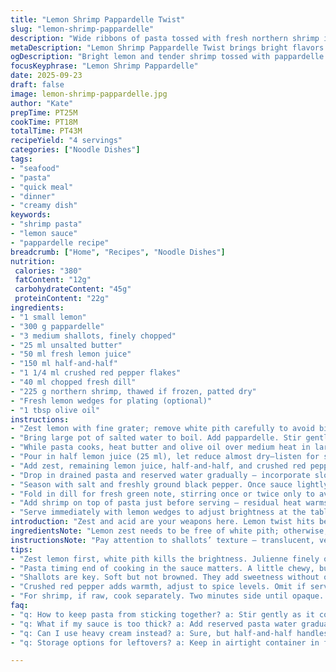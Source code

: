 ```yaml
---
title: "Lemon Shrimp Pappardelle Twist"
slug: "lemon-shrimp-pappardelle"
description: "Wide ribbons of pasta tossed with fresh northern shrimp in a lemony, spiced cream sauce with shallots and dill. Adjusted quantities with tarragon swapped for dill, half-and-half replaces heavy cream. Zesty, slightly smoky from chile flakes. Recognizable sharp citrus aroma, tender shrimp finish, with pasta al dente holding bite. Quick, confident method focusing on layering flavors without overworking. Simple, bright, creamy, with subtle heat and fresh herbs balancing fat and acid."
metaDescription: "Lemon Shrimp Pappardelle Twist brings bright flavors together in creamy sauce. Quick and satisfying, this dish elevates pasta nights."
ogDescription: "Bright lemon and tender shrimp tossed with pappardelle. A creamy and slightly spicy sauce perfect for a quick weeknight meal."
focusKeyphrase: "Lemon Shrimp Pappardelle"
date: 2025-09-23
draft: false
image: lemon-shrimp-pappardelle.jpg
author: "Kate"
prepTime: PT25M
cookTime: PT18M
totalTime: PT43M
recipeYield: "4 servings"
categories: ["Noodle Dishes"]
tags:
- "seafood"
- "pasta"
- "quick meal"
- "dinner"
- "creamy dish"
keywords:
- "shrimp pasta"
- "lemon sauce"
- "pappardelle recipe"
breadcrumb: ["Home", "Recipes", "Noodle Dishes"]
nutrition: 
 calories: "380"
 fatContent: "12g"
 carbohydrateContent: "45g"
 proteinContent: "22g"
ingredients:
- "1 small lemon"
- "300 g pappardelle"
- "3 medium shallots, finely chopped"
- "25 ml unsalted butter"
- "50 ml fresh lemon juice"
- "150 ml half-and-half"
- "1 1/4 ml crushed red pepper flakes"
- "40 ml chopped fresh dill"
- "225 g northern shrimp, thawed if frozen, patted dry"
- "Fresh lemon wedges for plating (optional)"
- "1 tbsp olive oil"
instructions:
- "Zest lemon with fine grater; remove white pith carefully to avoid bitterness. Julienne zest thinly or finely mince. Set aside separately from juice extracted next step."
- "Bring large pot of salted water to boil. Add pappardelle. Stir gently to prevent sticking. Watch closely; remove pasta a little before fully tender — slightly chewy but not raw. Reserve 100 ml pasta water before draining."
- "While pasta cooks, heat butter and olive oil over medium heat in large skillet. Add shallots, soften gently, translucence is key not browning — about 4-5 minutes. Patience here builds sweetness."
- "Pour in half lemon juice (25 ml), let reduce almost dry—listen for sizzle slowing down and watch surface become matte. This intensifies sharpness without raw acid bite."
- "Add zest, remaining lemon juice, half-and-half, and crushed red pepper. Stir, bring to gentle simmer—the cream will thicken slightly, coat spoon in around 2 minutes. Keep edges bubbling but not boiling to avoid curdling."
- "Drop in drained pasta and reserved water gradually — incorporate slowly, stirring to get sauce to cling. Pasta should finish cooking in sauce; test mouthfeel not timer."
- "Season with salt and freshly ground black pepper. Once sauce lightly thickens and clings, remove from heat."
- "Fold in dill for fresh green note, stirring once or twice only to avoid bruising."
- "Add shrimp on top of pasta just before serving — residual heat warms them through without toughness. If shrimp already cooked, skip heating to avoid rubberiness. If raw, sauté separately with a touch of oil until opaque, about 2 minutes per side, then plate atop."
- "Serve immediately with lemon wedges to adjust brightness at the table."
introduction: "Zest and acid are your weapons here. Lemon twist hits before cream rounds out edges. Shrimp need patience — dry and cool, never soggy or rubbery. Pappardelle brings a chewy heft but still delicate structure. Shallots, not onions, for that subtle pungency melting slowly in butter adds depth. Watch sauce, not timer, for thickness. When it clings just right, stop. Use reserved pasta water — magic ingredient — to loosen and bind sauce without diluting flavor. Dill replaces tarragon for fresh herbaceous punch, equally bright but distinct. Chile flakes tiptoe through background, a warmth you feel not bite. No fancy tricks, just attention. Timing staggered so sauce is ready as pasta finishes — streamlined. Bright, creamy, mildly spicy — none overpower each other."
ingredientsNote: "Lemon zest needs to be free of white pith; otherwise, bitterness kills bright notes. If no fresh shrimp available, quality frozen will do—defrost fully in refrigerator overnight, pat dry to avoid excess water diluting sauce. Half-and-half handles the heat and acid better than 35% cream in this dish—less heavy, still creamy. Butter balances olive oil’s grassy aroma but avoid too much; keeps sauce from getting greasy. Fresh dill is key; dried herb lacks brightness and texture. Shallots bring a gentler, sweeter profile than regular onions. If none, mild sweet onions can substitute but reduce quantity by half and sweat gently. Red pepper flakes add subtle heat—adjust depending on spice tolerance or omit if serving kids. Reserving pasta water crucial: it contains starch that binds sauce to noodles, prevents sauce from pooling in plate, stops it looking thin. Open to experimentation: thyme or chervil works if dill not available but change flavor profile significantly."
instructionsNote: "Pay attention to shallots’ texture — translucent, very tender but no browning unless you want sweetness and nuttiness. Reduction of lemon juice before adding cream is key to concentrate acid flavor—make sure liquid simmers gently, not boils aggressively or you risk sharp aroma overwhelming. Add cream slowly and stir gently to avoid curdling; cream at room temperature preferable to cold from fridge—helps it incorporate smoothly. Pasta timing overcooked? Rescue by refreshing in cold salted water briefly then draining and reheating in sauce. Pasta water’s cloudy starch not just any water—never use cold tap water to loosen sauce, it cools down everything and reduces emulsification. Adding fresh dill last preserves its grassy aroma and prevents bitterness or softening. For shrimp, if raw, cook separately with little oil until opaque and firm but still tender; add on top of pasta — residual heat finishes warming without risking toughness. Use gentle tossing motions not vigorous stirring to avoid breaking pasta ribbons or bruising herbs."
tips:
- "Zest lemon first, white pith kills the brightness. Julienne finely or mince. Use fresh shrimp if possible; frozen works too, defrost fully."
- "Pasta timing end of cooking in the sauce matters. A little chewy, but not raw. Save that starchy pasta water, it thickens sauce without dilution."
- "Shallots are key. Soft but not browned. They add sweetness without overpowering. If substituting onion, cut quantity in half. Sweat them gently."
- "Crushed red pepper adds warmth, adjust to spice levels. Omit if serving kids. Mix in dill last to preserve freshness. Avoid bruising herbs."
- "For shrimp, if raw, cook separately. Two minutes side until opaque. Then add on top, avoid overcooking. Residual heat works wonders."
faq:
- "q: How to keep pasta from sticking together? a: Stir gently as it cooks, don't let it clump. Add olive oil, that helps too."
- "q: What if my sauce is too thick? a: Add reserved pasta water gradually. It’s your best friend. Thin it out without losing flavor."
- "q: Can I use heavy cream instead? a: Sure, but half-and-half handles acidity better. Less greasy, lighter taste. Just remember watch for curdling."
- "q: Storage options for leftovers? a: Keep in airtight container in fridge. Use in a few days. Reheat gently. Don’t overdo. Shrimp can toughen."

---
```

